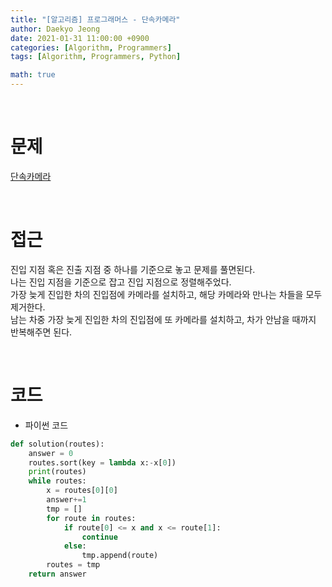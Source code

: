 ```yaml
---
title: "[알고리즘] 프로그래머스 - 단속카메라"
author: Daekyo Jeong
date: 2021-01-31 11:00:00 +0900
categories: [Algorithm, Programmers]
tags: [Algorithm, Programmers, Python]

math: true
---
```


<br/>

# **문제**


[단속카메라](https://programmers.co.kr/learn/courses/30/lessons/42884)

<br/>

# **접근**  

진입 지점 혹은 진출 지점 중 하나를 기준으로 놓고 문제를 풀면된다.  
나는 진입 지점을 기준으로 잡고 진입 지점으로 정렬해주었다.  
가장 늦게 진입한 차의 진입점에 카메라를 설치하고, 해당 카메라와 만나는 차들을 모두 제거한다.  
남는 차중 가장 늦게 진입한 차의 진입점에 또 카메라를 설치하고, 차가 안남을 때까지 반복해주면 된다.  

<br/>

# **코드**


- 파이썬 코드   

```py
def solution(routes):
    answer = 0
    routes.sort(key = lambda x:-x[0])
    print(routes)
    while routes:
        x = routes[0][0]
        answer+=1
        tmp = []
        for route in routes:
            if route[0] <= x and x <= route[1]:
                continue
            else:
                tmp.append(route)
        routes = tmp
    return answer
```


<br/>
